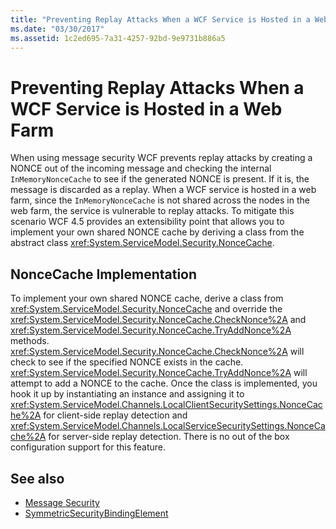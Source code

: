 ```yaml
---
title: "Preventing Replay Attacks When a WCF Service is Hosted in a Web Farm"
ms.date: "03/30/2017"
ms.assetid: 1c2ed695-7a31-4257-92bd-9e9731b886a5
---
```

# Preventing Replay Attacks When a WCF Service is Hosted in a Web Farm
When using message security WCF prevents replay attacks by creating a NONCE out of the incoming message and checking the internal `InMemoryNonceCache` to see if the generated NONCE is present. If it is, the message is discarded as a replay. When a WCF service is hosted in a web farm, since the `InMemoryNonceCache` is not shared across the nodes in the web farm, the service is vulnerable to replay attacks.  To mitigate this scenario WCF 4.5 provides an extensibility point that allows you to implement your own shared NONCE cache by deriving a class from the abstract class <xref:System.ServiceModel.Security.NonceCache>.  
  
## NonceCache Implementation  
 To implement your own shared NONCE cache, derive a class from <xref:System.ServiceModel.Security.NonceCache> and override the <xref:System.ServiceModel.Security.NonceCache.CheckNonce%2A> and <xref:System.ServiceModel.Security.NonceCache.TryAddNonce%2A> methods. <xref:System.ServiceModel.Security.NonceCache.CheckNonce%2A> will check to see if the specified NONCE exists in the cache. <xref:System.ServiceModel.Security.NonceCache.TryAddNonce%2A> will attempt to add a NONCE to the cache. Once the class is implemented, you hook it up by instantiating an instance and assigning it to <xref:System.ServiceModel.Channels.LocalClientSecuritySettings.NonceCache%2A> for client-side replay detection and <xref:System.ServiceModel.Channels.LocalServiceSecuritySettings.NonceCache%2A> for server-side replay detection. There is no out of the box configuration support for this feature.  
  
## See also

- [Message Security](../../../../docs/framework/wcf/feature-details/message-security-in-wcf.md)
- [SymmetricSecurityBindingElement](../../../../docs/framework/wcf/diagnostics/wmi/symmetricsecuritybindingelement.md)
